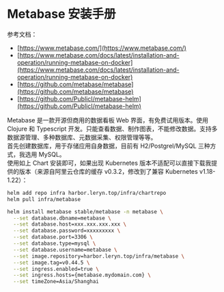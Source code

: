 
# Metabase 安装手册
参考文档：

- [https://www.metabase.com/](https://www.metabase.com/)
- [https://www.metabase.com/docs/latest/installation-and-operation/running-metabase-on-docker](https://www.metabase.com/docs/latest/installation-and-operation/running-metabase-on-docker)
- [https://github.com/metabase/metabase](https://github.com/metabase/metabase)
- [https://github.com/PublicI/metabase-helm](https://github.com/PublicI/metabase-helm)

Metabase 是一款开源但商用的数据看板 Web 界面，有免费试用版本。使用 Clojure 和 Typescript 开发。只能查看数据、制作图表，不能修改数据。支持多数据源管理、多种数据库、元数据采集、权限管理等等。<br />首先创建数据库，用于存储应用自身数据，目前有 H2/Postgrel/MySQL 三种方式，我选用 MySQL。<br />使用如上 Chart 安装即可，如果出现 Kubernetes 版本不适配可以直接下载我提供的版本（来源自阿里云仓库的缓存 v0.3.2，修改到了兼容 Kubernetes v1.18-1.22）：
```bash
helm add repo infra harbor.leryn.top/infra/chartrepo
helm pull infra/metabase
```
```bash
helm install metabase stable/metabase -n metabase \
  --set database.dbname=metabase \
  --set database.host=xxx.xxx.xxx.xxx \
  --set database.password=xxxxxxxxx \
  --set database.port=3306 \
  --set database.type=mysql \
  --set database.username=metabase \
  --set image.repository=harbor.leryn.top/infra/metabase \
  --set image.tag=v0.44.5 \
  --set ingress.enabled=true \
  --set ingress.hosts={metabase.mydomain.com} \
  --set timeZone=Asia/Shanghai
```

